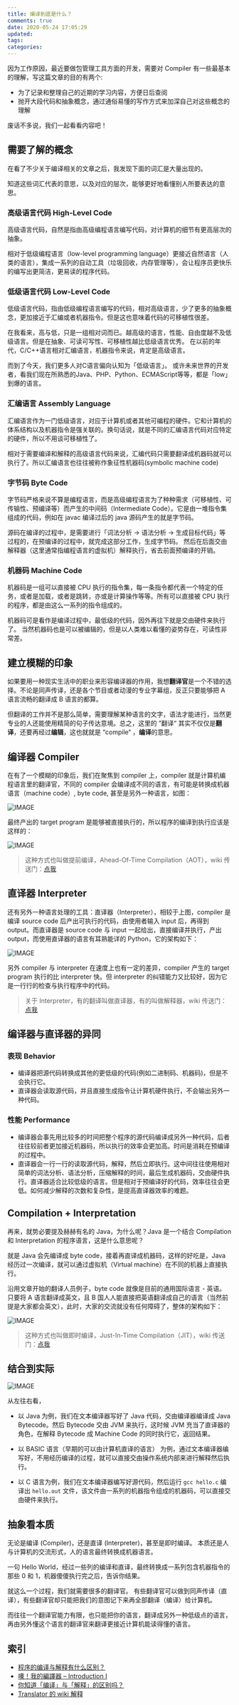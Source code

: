 ```yaml
---
title: 编译到底是什么？
comments: true
date: 2020-05-24 17:05:29
updated:
tags:
categories:
---
```


因为工作原因，最近要做包管理工具方面的开发，需要对 Compiler 有一些最基本的理解，写这篇文章的目的有两个:

* 为了记录和整理自己的近期的学习内容，方便日后查阅
* 抛开大段代码和抽象概念，通过通俗易懂的写作方式来加深自己对这些概念的理解

废话不多说，我们一起看看内容吧！

<!-- more -->

## 需要了解的概念

在看了不少关于编译相关的文章之后，我发现下面的词汇是大量出现的。

知道这些词汇代表的意思，以及对应的层次，能够更好地看懂别人所要表达的意思。

### 高级语言代码 High-Level Code

高级语言代码，自然是指由高级编程语言编写代码，对计算机的细节有更高层次的抽象。

相对于低级编程语言（low-level programming language）更接近自然语言（人类的语言），集成一系列的自动工具（垃圾回收，内存管理等），会让程序员更快乐的编写出更简洁，更易读的程序代码。

### 低级语言代码 Low-Level Code

低级语言代码，指由低级编程语言编写的代码，相对高级语言，少了更多的抽象概念，更加接近于汇编或者机器指令。但是这也意味着代码的可移植性很差。

在我看来，高与低，只是一组相对词而已。越高级的语言，性能、自由度越不及低级语言。但是在抽象、可读可写性、可移植性越比低级语言优秀。
在以前的年代，C/C++语言相对汇编语言，机器指令来说，肯定是高级语言。

而到了今天，我们更多人对C语言偏向认知为「低级语言」。
或许未来世界的开发者，看我们现在所熟悉的Java、PHP、Python、ECMAScript等等，都是「low」到爆的语言。

### 汇编语言 Assembly Language

汇编语言作为一门低级语言，对应于计算机或者其他可编程的硬件。它和计算机的体系结构以及机器指令是强关联的。换句话说，就是不同的汇编语言代码对应特定的硬件，所以不用谈可移植性了。

相对于需要编译和解释的高级语言代码来说，汇编代码只需要翻译成机器码就可以执行了。所以汇编语言也往往被称作象征性机器码(symbolic machine code)

### 字节码 Byte Code

字节码严格来说不算是编程语言，而是高级编程语言为了种种需求（可移植性、可传输性、预编译等）而产生的中间码（Intermediate Code）。它是由一堆指令集组成的代码，例如在 javac 编译过后的 java 源码产生的就是字节码。

源码在编译的过程中，是需要进行「词法分析 → 语法分析 → 生成目标代码」等过程的，在预编译的过程中，就完成这部分工作，生成字节码。
然后在后面交由解释器（这里通常指编程语言的虚拟机）解释执行，省去前面预编译的开销。

### 机器码 Machine Code

机器码是一组可以直接被 CPU 执行的指令集，每一条指令都代表一个特定的任务，或者是加载，或者是跳转，亦或是计算操作等等。所有可以直接被 CPU 执行的程序，都是由这么一系列的指令组成的。

机器码可是看作是编译过程中，最低级的代码，因外再往下就是交由硬件来执行了。
当然机器码也是可以被编辑的，但是以人类难以看懂的姿势存在，可读性非常差。

## 建立模糊的印象

如果要用一种现实生活中的职业来形容编译器的作用，我想**翻译官**是一个不错的选择。不论是同声传译，还是各个节目或者动漫的专业字幕组，反正只要能够把 A 语言流畅的翻译成 B 语言的都算。

但翻译的工作并不是那么简单，需要理解某种语言的文字，语法才能进行，当然更专业的人还能使用精简的句子传达意境。总之，这里的 ”翻译“ 其实不仅仅是**翻译**，还要再经过**编辑**，这也就就是 “compile“ ，**编译**的意思。

## 编译器 Compiler

在有了一个模糊的印象后，我们在聚焦到 compiler 上，compiler 就是计算机编程语言里的翻译官，不同的 compiler 会编译成不同的语言，有可能是转换成机器语言（machine code）, byte code, 甚至是另外一种语言，如图：

![IMAGE](01.jpg)

最终产出的 target program 是能够被直接执行的，所以程序的编译到执行应该是这样的：

![IMAGE](02.jpg)

> 这种方式也叫做提前编译，Ahead-Of-Time Compilation（AOT），wiki 传送门：[点我](https://www.wikiwand.com/en/Compiler)

## 直译器 Interpreter

还有另外一种语言处理的工具：直译器（Interpreter），相较于上图，compiler 是编译 source code 后产出可执行的代码，由使用者输入 input 后，再得到 output。而直译器是 source code 与 input 一起给出，直接编译并执行，产出 output，而使用直译器的语言有耳熟能详的 Python，它的架构如下：

![IMAGE](03.jpg)

另外 compiler 与 interpreter 在速度上也有一定的差异，compiler 产生的 target program 执行的比 interpreter 快。但 interpreter 的纠错能力又比较好，因为它是一行行的检查与执行程序中的代码。

> 关于 Interpreter，有的翻译叫做直译器，有的叫做解释器，wiki 传送门：[点我](https://www.wikiwand.com/en/Interpreter_(computing))

## 编译器与直译器的异同

### 表现 Behavior

* 编译器把源代码转换成其他的更低级的代码(例如二进制码、机器码)，但是不会执行它。
* 直译器会读取源代码，并且直接生成指令让计算机硬件执行，不会输出另外一种代码。

### 性能 Performance

* 编译器会事先用比较多的时间把整个程序的源代码编译成另外一种代码，后者往往较前者更加接近机器码，所以执行的效率会更加高。时间是消耗在预编译的过程中。
* 直译器会一行一行的读取源代码，解释，然后立即执行。这中间往往使用相对简单的词法分析、语法分析，压缩解释的时间，最后生成机器码，交由硬件执行。直译器适合比较低级的语言。但是相对于预编译好的代码，效率往往会更低。如何减少解释的次数和复杂性，是提高直译器效率的难题。

## Compilation + Interpretation

再来，就势必要提及赫赫有名的 Java，为什么呢？Java 是一个结合 Compilation 和 Interpretation 的程序语言，这是什么意思呢？

就是 Java 会先编译成 byte code，接着再直译成机器码，这样的好吃是，Java 经历过一次编译，就可以通过虚拟机（Virtual machine）在不同的机器上直接执行。

沿用文章开始的翻译人员例子，byte code 就像是目前的通用国际语言 - 英语。只要将 A 语言翻译成英文，且 B 国人人能直接把英语翻译成自己的语言（当然前提是大家都会英文），此时，大家的交流就没有任何障碍了，整体的架构如下：

![IMAGE](04.jpg)

> 这种方式也叫做即时编译，Just-In-Time Compilation（JIT），wiki 传送门：[点我](https://www.wikiwand.com/en/Just-in-time_compilation)

## 结合到实际

![IMAGE](05.jpg)

从左往右看，

* 以 Java 为例，我们在文本编译器写好了 Java 代码，交由编译器编译成 Java Bytecode。然后 Bytecode 交由 JVM 来执行，这时候 JVM 充当了直译器的角色，在解释 Bytecode 成 Machine Code 的同时执行它，返回结果。

* 以 BASIC 语言（早期的可以由计算机直译的语言） 为例，通过文本编译器编写好，不用经历编译的过程，就可以直接交由操作系统内部来进行解释然后执行。

* 以 C 语言为例，我们在文本编译器编写好源代码，然后运行 `gcc hello.c` 编译出 `hello.out` 文件，该文件由一系列的机器指令组成的机器码，可以直接交由硬件来执行。

## 抽象看本质

无论是编译 (Compiler)，还是直译 (Interpreter)，甚至是即时编译。
本质还是人与计算机的交流形式，人的语言最终转换成机器语言。

一句 Hello World，经过一些列的编译和直译，最终转换成一系列包含机器指令的那些 0 和 1，机器傻傻执行完之后，告诉你结果。

就这么一个过程，我们就需要很多的翻译官。
有些翻译官可以做到同声传译（直译），有些翻译官却只能把我们的意图记下来再全部翻译（编译）给计算机。

而往往一个翻译官能力有限，也只能把你的语言，翻译成另外一种低级点的语言，再由另外懂这个语言的翻译官来翻译更接近计算机能读得懂的语言。

## 索引

* [程序的编译与解释有什么区别？](https://www.zhihu.com/question/21486706)
* [噢！我的編譯器 – Introduction I](https://jkrvivian.com/blog/compiler/introduction-to-compiler-i/)
* [你知道「编译」与「解释」的区别吗？](https://huang-jerryc.com/2016/11/20/do-you-konw-the-different-between-compiler-and-interpreter/)
* [Translator 的 wiki 解释](https://www.wikiwand.com/en/Translator_(computing))
